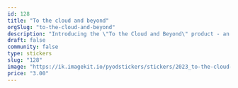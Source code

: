 ```yaml
---
id: 128
title: "To the cloud and beyond"
orgSlug: "to-the-cloud-and-beyond"
description: "Introducing the \"To the Cloud and Beyond\" product - an innovative fusion of technology and imagination! ☁️🚀 Embrace the limitless potential of cloud computing while capturing the adventurous spirit of the unknown. Perfect for tech enthusiasts and dreamers alike, this item will inspire you to soar to new heights! #CloudExplorers"
draft: false
community: false
type: stickers
slug: "128"
image: "https://ik.imagekit.io/pyodstickers/stickers/2023_to-the-cloud-and-beyond.png"
price: "3.00"
---
```

